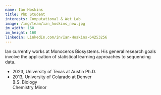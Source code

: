 ```yaml
---
name: Ian Hoskins
title: PhD Student
interests: Computational & Wet Lab
image: /img/team/ian_hoskins_new.jpg
im_width: 160
im_height: 160
linkedin: LinkedIn.com/in/Ian-Hoskins-64253256
---
```

Ian currently works at Monoceros Biosystems. 
His general research goals involve the application of statistical learning approaches to sequencing data. 
* 2023, University of Texas at Austin
Ph.D. 
* 2013, University of Colarado at Denver   
B.S. Biology  
Chemistry Minor 
